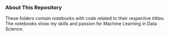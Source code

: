 ### About This Repository
These folders contain notebooks with code related to their respective tittles.
The notebooks show my skills and passion for Machine Learning in Data Science.
